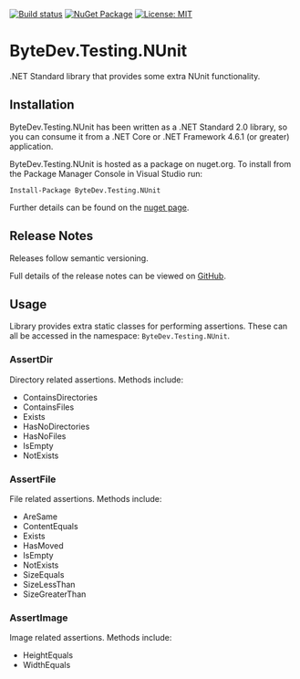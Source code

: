 [![Build status](https://ci.appveyor.com/api/projects/status/github/bytedev/ByteDev.Testing.NUnit?branch=master&svg=true)](https://ci.appveyor.com/project/bytedev/ByteDev-Testing-NUnit/branch/master)
[![NuGet Package](https://img.shields.io/nuget/v/ByteDev.Testing.NUnit.svg)](https://www.nuget.org/packages/ByteDev.Testing.NUnit)
[![License: MIT](https://img.shields.io/badge/License-MIT-green.svg)](https://github.com/ByteDev/ByteDev.Testing.NUnit/blob/master/LICENSE)

# ByteDev.Testing.NUnit

.NET Standard library that provides some extra NUnit functionality.

## Installation

ByteDev.Testing.NUnit has been written as a .NET Standard 2.0 library, so you can consume it from a .NET Core or .NET Framework 4.6.1 (or greater) application.

ByteDev.Testing.NUnit is hosted as a package on nuget.org.  To install from the Package Manager Console in Visual Studio run:

`Install-Package ByteDev.Testing.NUnit`

Further details can be found on the [nuget page](https://www.nuget.org/packages/ByteDev.Testing.NUnit/).

## Release Notes

Releases follow semantic versioning.

Full details of the release notes can be viewed on [GitHub](https://github.com/ByteDev/ByteDev.Testing.NUnit/blob/master/docs/RELEASE-NOTES.md).

## Usage

Library provides extra static classes for performing assertions. These can all be accessed in the namespace: `ByteDev.Testing.NUnit`.

### AssertDir

Directory related assertions. Methods include:

- ContainsDirectories
- ContainsFiles
- Exists
- HasNoDirectories
- HasNoFiles
- IsEmpty
- NotExists

### AssertFile

File related assertions. Methods include:

- AreSame
- ContentEquals
- Exists
- HasMoved
- IsEmpty
- NotExists
- SizeEquals
- SizeLessThan
- SizeGreaterThan

### AssertImage

Image related assertions. Methods include:

- HeightEquals
- WidthEquals
